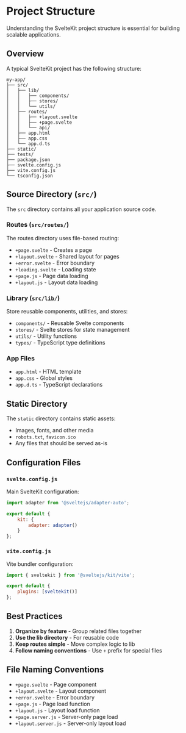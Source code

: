 # Project Structure

Understanding the SvelteKit project structure is essential for building scalable applications.

## Overview

A typical SvelteKit project has the following structure:

```
my-app/
├── src/
│   ├── lib/
│   │   ├── components/
│   │   ├── stores/
│   │   └── utils/
│   ├── routes/
│   │   ├── +layout.svelte
│   │   ├── +page.svelte
│   │   └── api/
│   ├── app.html
│   ├── app.css
│   └── app.d.ts
├── static/
├── tests/
├── package.json
├── svelte.config.js
├── vite.config.js
└── tsconfig.json
```

## Source Directory (`src/`)

The `src` directory contains all your application source code.

### Routes (`src/routes/`)

The routes directory uses file-based routing:

- `+page.svelte` - Creates a page
- `+layout.svelte` - Shared layout for pages
- `+error.svelte` - Error boundary
- `+loading.svelte` - Loading state
- `+page.js` - Page data loading
- `+layout.js` - Layout data loading

### Library (`src/lib/`)

Store reusable components, utilities, and stores:

- `components/` - Reusable Svelte components
- `stores/` - Svelte stores for state management
- `utils/` - Utility functions
- `types/` - TypeScript type definitions

### App Files

- `app.html` - HTML template
- `app.css` - Global styles
- `app.d.ts` - TypeScript declarations

## Static Directory

The `static` directory contains static assets:

- Images, fonts, and other media
- `robots.txt`, `favicon.ico`
- Any files that should be served as-is

## Configuration Files

### `svelte.config.js`

Main SvelteKit configuration:

```javascript
import adapter from '@sveltejs/adapter-auto';

export default {
	kit: {
		adapter: adapter()
	}
};
```

### `vite.config.js`

Vite bundler configuration:

```javascript
import { sveltekit } from '@sveltejs/kit/vite';

export default {
	plugins: [sveltekit()]
};
```

## Best Practices

1. **Organize by feature** - Group related files together
2. **Use the lib directory** - For reusable code
3. **Keep routes simple** - Move complex logic to lib
4. **Follow naming conventions** - Use `+` prefix for special files

## File Naming Conventions

- `+page.svelte` - Page component
- `+layout.svelte` - Layout component
- `+error.svelte` - Error boundary
- `+page.js` - Page load function
- `+layout.js` - Layout load function
- `+page.server.js` - Server-only page load
- `+layout.server.js` - Server-only layout load
